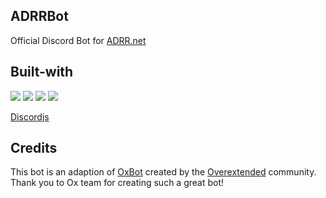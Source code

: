 ## ADRRBot
Official Discord Bot for [ADRR.net](https://www.adrr.net/)


## Built-with
![](https://img.shields.io/badge/TypeScript-3178C6.svg?style=for-the-badge&logo=TypeScript&logoColor=white)
![](https://img.shields.io/badge/pnpm-F69220.svg?style=for-the-badge&logo=pnpm&logoColor=white)
![](https://img.shields.io/badge/Docker-2496ED.svg?style=for-the-badge&logo=Docker&logoColor=white)
![](https://img.shields.io/badge/Prisma-2D3748.svg?style=for-the-badge&logo=Prisma&logoColor=white)

[Discordjs](https://github.com/discordjs/discord.js)

## Credits
This bot is an adaption of [OxBot](https://github.com/overextended/OxBot) created by the [Overextended](https://overextended.dev/) community. Thank you to Ox team for creating such a great bot!